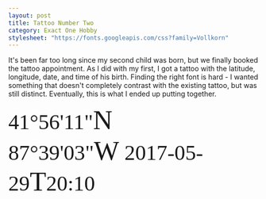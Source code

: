 ```yaml
---
layout: post
title: Tattoo Number Two
category: Exact One Hobby
stylesheet: "https://fonts.googleapis.com/css?family=Vollkorn"
---
```

<style>
    .tattoo{
        font-family: 'Vollkorn', serif;
        font-size: 2.7rem;
    }
    .l {
        font-size: 1.25em;
    }
</style>

It's been far too long since my second child was born, but we finally booked the tattoo appointment. As I did with my first, I got a tattoo with the latitude, longitude, date, and time of his birth. Finding the right font is hard - I wanted something that doesn't completely contrast with the existing tattoo, but was still distinct. Eventually, this is what I ended up putting together.


<span class="tattoo">41&deg;56<span class="t">&#39;</span>11<span class="t">&quot;</span><span class="l">N</span> 87&deg;39<span class="t">&#39;</span>03<span class="t">&quot;</span><span class="l">W</span>&nbsp;2017-05-29<span class="l">T</span>20:10</span>
